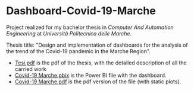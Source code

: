 # Dashboard-Covid-19-Marche

Project realized for my bachelor thesis in *Computer And Automation Engineering* at *Università Politecnica delle Marche*.

Thesis title: "Design and implementation of dashboards for the analysis of the trend of the Covid-19 pandemic in the Marche Region". 

 - [Tesi.pdf](https://github.com/denaldo98/Dashboard-Covid-19-Marche/blob/main/Tesi.pdf) is the pdf of the thesis, with the detailed description of all the carried work
 - [Covid-19 Marche.pbix](https://github.com/denaldo98/Dashboard-Covid-19-Marche/blob/main/Covid-19%20Marche.pbix) is the Power BI file with the dashboard.
 - [Covid-19 Marche.pdf](https://github.com/denaldo98/Dashboard-Covid-19-Marche/blob/main/Covid-19%20Marche.pdf) is the pdf version of the file (with static plots).
